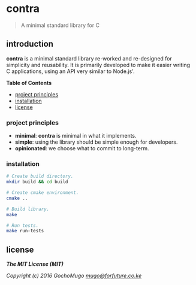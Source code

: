# contra

> A minimal standard library for C

## introduction

**contra** is a minimal standard library re-worked and re-designed
for simplicity and reusability. It is primarily developed to make it
easier writing C applications, using an API very similar to Node.js'.

**Table of Contents**

* [project principles](#principles)
* [installation](#installation)
* [license](#license)


<a name="principles"></a>
### project principles

* **minimal**: **contra** is minimal in what it implements.
* **simple**: using the library should be simple enough for developers.
* **opinionated**: we choose what to commit to long-term.


<a name="installation"></a>
### installation

```bash
# Create build directory.
mkdir build && cd build

# Create cmake environment.
cmake ..

# Build library.
make

# Run tests.
make run-tests
```


<a name="license"></a>
## license

***The MIT License (MIT)***

*Copyright (c) 2016 GochoMugo <mugo@forfuture.co.ke>*
